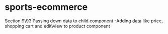 # sports-ecommerce

Section 9\93 Passing down data to child component
-Adding data like price, shopping cart and edit\view to
product component







